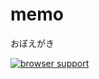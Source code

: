memo
====

おぼえがき

[![browser support](https://ci.testling.com/daikiueda/memo.png)
](https://ci.testling.com/daikiueda/memo)
